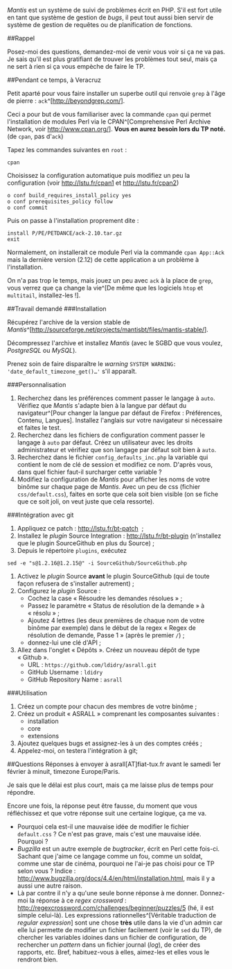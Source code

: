 *Mantis* est un système de suivi de problèmes écrit en PHP.
S'il est fort utile en tant que système de gestion de *bugs*, il peut tout aussi bien servir de système de gestion de requêtes ou de planification de fonctions.

##Rappel

Posez-moi des questions, demandez-moi de venir vous voir si ça ne va pas.
Je sais qu'il est plus gratifiant de trouver les problèmes tout seul, mais ça ne sert à rien si ça vous empèche de faire le TP.

##Pendant ce temps, à Veracruz

Petit aparté pour vous faire installer un superbe outil qui renvoie `grep` à l'âge de pierre : `ack`^[<http://beyondgrep.com/>].

Ceci a pour but de vous familiariser avec la commande `cpan` qui permet l'installation de modules Perl via le CPAN^[Comprehensive Perl Archive Network, voir <http://www.cpan.org/>].
**Vous en aurez besoin lors du TP noté.** (de `cpan`, pas d'`ack`)

Tapez les commandes suivantes en `root` :
```
cpan
```

Choisissez la configuration automatique puis modifiez un peu la configuration (voir <http://lstu.fr/cpan1> et <http://lstu.fr/cpan2>)
```
o conf build_requires_install_policy yes
o conf prerequisites_policy follow
o conf commit
```

Puis on passe à l'installation proprement dite :
```
install P/PE/PETDANCE/ack-2.10.tar.gz
exit
```

Normalement, on installerait ce module Perl via la commande `cpan App::Ack` mais la dernière version (2.12) de cette application a un problème à l'installation.

On n'a pas trop le temps, mais jouez un peu avec `ack` à la place de `grep`, vous verrez que ça change la vie^[De même que les logiciels `htop` et `multitail`, installez-les !].

##Travail demandé
###Installation

Récupérez l'archive de la version stable de *Mantis*^[<http://sourceforge.net/projects/mantisbt/files/mantis-stable/>].

Décompressez l'archive et installez *Mantis* (avec le SGBD que vous voulez, *PostgreSQL* ou *MySQL*).

Prenez soin de faire disparaître le *warning* `SYSTEM WARNING: 'date_default_timezone_get()…'` s'il apparaît.

###Personnalisation

1. Recherchez dans les préférences comment passer le langage à `auto`.
Vérifiez que *Mantis* s'adapte bien à la langue par défaut du navigateur^[Pour changer la langue par défaut de Firefox : Préférences, Contenu, Langues].
Installez l'anglais sur votre navigateur si nécessaire et faites le test.
1. Recherchez dans les fichiers de configuration comment passer le langage à `auto` par défaut.
Créez un utilisateur avec les droits administrateur et vérifiez que son langage par défaut soit bien à `auto`.
1. Recherchez dans le fichier `config_defaults_inc.php` la variable qui contient le nom de clé de session et modifiez ce nom.
D'après vous, dans quel fichier faut-il surcharger cette variable ?
1. Modifiez la configuration de *Mantis* pour afficher les noms de votre binôme sur chaque page de *Mantis*.
Avec un peu de css (fichier `css/default.css`), faites en sorte que cela soit bien visible (on se fiche que ce soit joli, on veut juste que cela ressorte).

###Intégration avec git
1. Appliquez ce patch : <http://lstu.fr/bt-patch>  ;
1. Installez le *plugin* Source Integration : <http://lstu.fr/bt-plugin> (n'installez que le plugin SourceGithub en plus du Source) ;
1. Depuis le répertoire `plugins`, exécutez
```
sed -e "s@1.2.16@1.2.15@" -i SourceGithub/SourceGithub.php
```
1. Activez le *plugin* Source **avant** le plugin SourceGithub (qui de toute façon refusera de s'installer autrement) ;
1. Configurez le *plugin* Source :
    * Cochez la case « Résoudre les demandes résolues » ;
    * Passez le paramètre « Status de résolution de la demande » à « résolu » ;
    * Ajoutez 4 lettres (les deux premières de chaque nom de votre binôme par exemple) dans le début de la regex « Regex de résolution de demande, Passe 1 » (après le premier `/`) ;
    * donnez-lui une clé d'API ;
1. Allez dans l'onglet « Dépôts ». Créez un nouveau dépôt de type « Github ».
    * URL : `https://github.com/ldidry/asrall.git`
    * GitHub Username : `ldidry`
    * GitHub Repository Name : `asrall`

###Utilisation

1. Créez un compte pour chacun des membres de votre binôme ;
1. Créez un produit « ASRALL » comprenant les composantes suivantes :
    * installation
    * core
    * extensions
1. Ajoutez quelques bugs et assignez-les à un des comptes créés ;
1. Appelez-moi, on testera l'intégration à git;

##Questions
Réponses à envoyer à asrall[AT]fiat-tux.fr avant le samedi 1er février à minuit, timezone Europe/Paris.

Je sais que le délai est plus court, mais ça me laisse plus de temps pour répondre.

Encore une fois, la réponse peut être fausse, du moment que vous réfléchissez et que votre réponse suit une certaine logique, ça me va.

* Pourquoi cela est-il une mauvaise idée de modifier le fichier `default.css` ? Ce n'est pas grave, mais c'est une mauvaise idée. Pourquoi ?
* *Bugzilla* est un autre exemple de *bugtracker*, écrit en Perl cette fois-ci. Sachant que j'aime ce langage comme un fou, comme un soldat, comme une star de cinéma, pourquoi ne l'ai-je pas choisi pour ce TP selon vous ? Indice : <http://www.bugzilla.org/docs/4.4/en/html/installation.html>, mais il y a aussi une autre raison.
* Là par contre il n'y a qu'une seule bonne réponse à me donner. Donnez-moi la réponse à ce *regex crossword* : <http://regexcrossword.com/challenges/beginner/puzzles/5> (hé, il est simple celui-là).
Les expressions rationnelles^[Véritable traduction de *regular expression*] sont une chose **très** utile dans la vie d'un admin car elle lui permette de modifier un fichier facilement (voir le `sed` du TP), de chercher les variables idoines dans un fichier de configuration, de rechercher un *pattern* dans un fichier journal (*log*), de créer des rapports, etc. Bref, habituez-vous à elles, aimez-les et elles vous le rendront bien.

